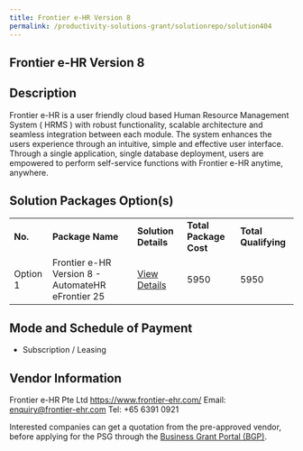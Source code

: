 ```yaml
---
title: Frontier e-HR Version 8
permalink: /productivity-solutions-grant/solutionrepo/solution404
---
```


## Frontier e-HR Version 8

## Description

Frontier e-HR is a user friendly cloud based Human Resource Management System ( HRMS ) with robust functionality, scalable architecture and seamless integration between each module. The system enhances the users experience through an intuitive, simple and effective user interface. Through a single application, single database deployment, users are empowered to perform self-service functions with Frontier e-HR  anytime, anywhere.


## Solution Packages Option(s)

<table>
<tr>
<td><b>No.</b></td>
<td><b>Package Name</b></td>
<td><b>Solution Details</b></td>
<td><b>Total Package Cost</b></td>
<td><b>Total Qualifying</b></td>
</tr>
<tr>
<td>Option 1</td>
<td>Frontier e-HR Version 8 - AutomateHR eFrontier 25</td>
<td><a href='https://www.gobusiness.gov.sg/images/psg/Frontier_e-HR_20200001_Annex_3_20200625142813_Part_1.pdf'>View Details</a></td>
<td>5950</td>
<td>5950</td>
</tr>
</table>

## Mode and Schedule of Payment

 - Subscription / Leasing

## Vendor Information

 Frontier e-HR Pte Ltd
https://www.frontier-ehr.com/
Email: enquiry@frontier-ehr.com
Tel: +65 6391 0921

Interested companies can get a quotation from the pre-approved vendor, before applying for the PSG through the <a href='https://www.businessgrants.gov.sg/'>Business Grant Portal (BGP)</a>.
<script src="/jquery/resize-tables.js"></script>
